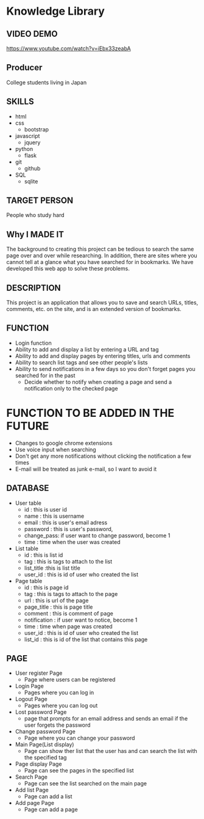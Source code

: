 # Knowledge Library

## VIDEO DEMO
https://www.youtube.com/watch?v=iEbx33zeabA

## Producer
College students living in Japan

## SKILLS
- html
- css
    - bootstrap
- javascript
    - jquery
- python
    - flask
- git
    - github
- SQL
    - sqlite

## TARGET PERSON
People who study hard

## Why I MADE IT
The background to creating this project can be tedious to search the same page over and over while researching. In addition, there are sites where you cannot tell at a glance what you have searched for in bookmarks. We have developed this web app to solve these problems.

## DESCRIPTION
This project is an application that allows you to save and search URLs, titles, comments, etc. on the site, and is an extended version of bookmarks.

## FUNCTION
- Login function
- Ability to add and display a list by entering a URL and tag
- Ability to add and display pages by entering titles, urls and comments
- Ability to search list tags and see other people's lists
- Ability to send notifications in a few days so you don't forget pages you searched for in the past
    - Decide whether to notify when creating a page and send a notification only to the checked page

# FUNCTION TO BE ADDED IN THE FUTURE
- Changes to google chrome extensions
- Use voice input when searching
- Don't get any more notifications without clicking the notification a few times
- E-mail will be treated as junk e-mail, so I want to avoid it

## DATABASE
- User table
    - id    : this is user id
    - name  : this is username
    - email : this is user's email adress
    - password  : this is user's password,
    - change_pass: if user want to change password, become 1
    - time  : time when the user was created
- List table
    - id    : this is list id
    - tag   : this is tags to attach to the list
    - list_title :this is list title
    - user_id : this is id of user who created the list
- Page table
    - id    : this is page id
    - tag   : this is tags to attach to the page
    - url   : this is url of the page
    - page_title    : this is page title
    - comment : this is comment of page
    - notification : if user want to notice, become 1
    - time  : time when page was created
    - user_id : this is id of user who created the list
    - list_id : this is id of the list that contains this page

## PAGE
- User register Page
    - Page where users can be registered
- Login Page
    - Pages where you can log in
- Logout Page
    - Pages where you can log out
- Lost password Page
    - page that prompts for an email address and sends an email if the user forgets the password
- Change password Page
    - Page where you can change your password
- Main Page(List display)
    - Page can show ther list that the user has and can search the list with the specified tag
- Page display Page
    - Page can see the pages in the specified list
- Search Page
    - Page can see the list searched on the main page
- Add list Page
    - Page can add a list
- Add page Page
    - Page can add a page
